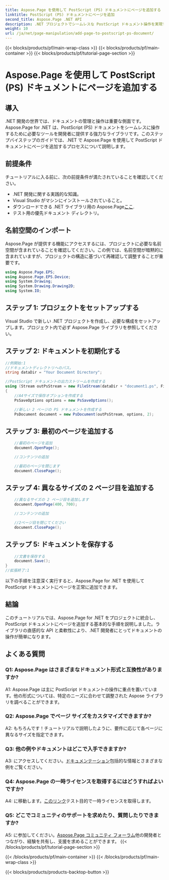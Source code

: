 ```yaml
---
title: Aspose.Page を使用して PostScript (PS) ドキュメントにページを追加する
linktitle: PostScript (PS) ドキュメントにページを追加
second_title: Aspose.Page .NET API
description: .NET プロジェクトでシームレスな PostScript ドキュメント操作を実現する究極のソリューションである Aspose.Page for .NET を探索してください。
weight: 10
url: /ja/net/page-manipulation/add-page-to-postscript-ps-document/
---
```


{{< blocks/products/pf/main-wrap-class >}}
{{< blocks/products/pf/main-container >}}
{{< blocks/products/pf/tutorial-page-section >}}

# Aspose.Page を使用して PostScript (PS) ドキュメントにページを追加する

## 導入

.NET 開発の世界では、ドキュメントの管理と操作は重要な側面です。 Aspose.Page for .NET は、PostScript (PS) ドキュメントをシームレスに操作するために必要なツールを開発者に提供する強力なライブラリです。このステップバイステップのガイドでは、.NET で Aspose.Page を使用して PostScript ドキュメントにページを追加するプロセスについて説明します。

## 前提条件

チュートリアルに入る前に、次の前提条件が満たされていることを確認してください。

- .NET 開発に関する実践的な知識。
- Visual Studio がマシンにインストールされていること。
- ダウンロードできる .NET ライブラリ用の Aspose.Page[ここ](https://releases.aspose.com/page/net/).
- テスト用の優先ドキュメント ディレクトリ。

## 名前空間のインポート

Aspose.Page が提供する機能にアクセスするには、プロジェクトに必要な名前空間が含まれていることを確認してください。この例では、名前空間が暗黙的に含まれていますが、プロジェクトの構造に基づいて再確認して調整することが重要です。

```csharp
using Aspose.Page.EPS;
using Aspose.Page.EPS.Device;
using System.Drawing;
using System.Drawing.Drawing2D;
using System.IO;
```

## ステップ 1: プロジェクトをセットアップする

Visual Studio で新しい .NET プロジェクトを作成し、必要な構成をセットアップします。プロジェクト内で必ず Aspose.Page ライブラリを参照してください。

## ステップ 2: ドキュメントを初期化する

```csharp
//例開始:1
//ドキュメントディレクトリへのパス。
string dataDir = "Your Document Directory";

//PostScript ドキュメントの出力ストリームを作成する
using (Stream outPsStream = new FileStream(dataDir + "document1.ps", FileMode.Create))
{
    //A4サイズで保存オプションを作成する
    PsSaveOptions options = new PsSaveOptions();

    //新しい 2 ページの PS ドキュメントを作成する
    PsDocument document = new PsDocument(outPsStream, options, 2);
```

## ステップ 3: 最初のページを追加する

```csharp
    //最初のページを追加
    document.OpenPage();

    //コンテンツの追加

    //最初のページを閉じます
    document.ClosePage();
```

## ステップ 4: 異なるサイズの 2 ページ目を追加する

```csharp
    //異なるサイズの 2 ページ目を追加します
    document.OpenPage(400, 700);

    //コンテンツの追加

    //2ページ目を閉じてください
    document.ClosePage();
```

## ステップ 5: ドキュメントを保存する

```csharp
    //文書を保存する
    document.Save();
}
//拡張終了:1
```

以下の手順を注意深く実行すると、Aspose.Page for .NET を使用して PostScript ドキュメントにページを正常に追加できます。

## 結論

このチュートリアルでは、Aspose.Page for .NET をプロジェクトに統合し、PostScript ドキュメントにページを追加する基本的な手順を説明しました。ライブラリの直感的な API と柔軟性により、.NET 開発者にとってドキュメントの操作が簡単になります。

## よくある質問

### Q1: Aspose.Page はさまざまなドキュメント形式と互換性がありますか?

A1: Aspose.Page は主に PostScript ドキュメントの操作に重点を置いています。他の形式については、特定のニーズに合わせて調整された Aspose ライブラリを調べることができます。

### Q2: Aspose.Page でページ サイズをカスタマイズできますか?

A2: もちろんです！チュートリアルで説明したように、要件に応じて各ページに異なるサイズを指定できます。

### Q3: 他の例やドキュメントはどこで入手できますか?

 A3: にアクセスしてください。[ドキュメンテーション](https://reference.aspose.com/page/net/)包括的な情報とさまざまな例をご覧ください。

### Q4: Aspose.Page の一時ライセンスを取得するにはどうすればよいですか?

 A4: に移動します。[このリンク](https://purchase.aspose.com/temporary-license/)テスト目的で一時ライセンスを取得します。

### Q5: どこでコミュニティのサポートを求めたり、質問したりできますか?

 A5: に参加してください。[Aspose.Page コミュニティ フォーラム](https://forum.aspose.com/c/page/39)他の開発者とつながり、経験を共有し、支援を求めることができます。
{{< /blocks/products/pf/tutorial-page-section >}}

{{< /blocks/products/pf/main-container >}}
{{< /blocks/products/pf/main-wrap-class >}}

{{< blocks/products/products-backtop-button >}}
